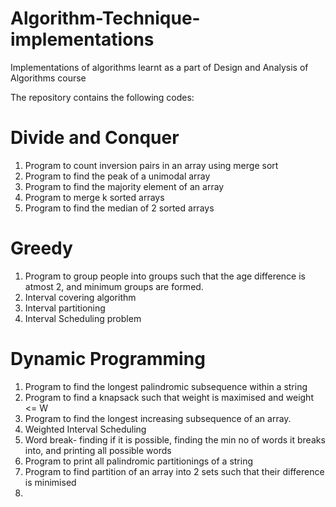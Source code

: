 # Algorithm-Technique-implementations
Implementations of algorithms learnt as a part of Design and Analysis of Algorithms course

The repository contains the following codes:

# Divide and Conquer
1. Program to count inversion pairs in an array using merge sort
2. Program to find the peak of a unimodal array
3. Program to find the majority element of an array
4. Program to merge k sorted arrays
5. Program to find the median of 2 sorted arrays

# Greedy
1. Program to group people into groups such that the age difference is atmost 2, and minimum groups are formed.
2. Interval covering algorithm
3. Interval partitioning
4. Interval Scheduling problem

# Dynamic Programming
1. Program to find the longest palindromic subsequence within a string
2. Program to find a knapsack such that weight is maximised and weight <= W
3. Program to find the longest increasing subsequence of an array.
4. Weighted Interval Scheduling
5. Word break- finding if it is possible, finding the min no of words it breaks into, and printing all possible words
6. Program to print all palindromic partitionings of a string
7. Program to find partition of an array into 2 sets such that their difference is minimised
8. 
